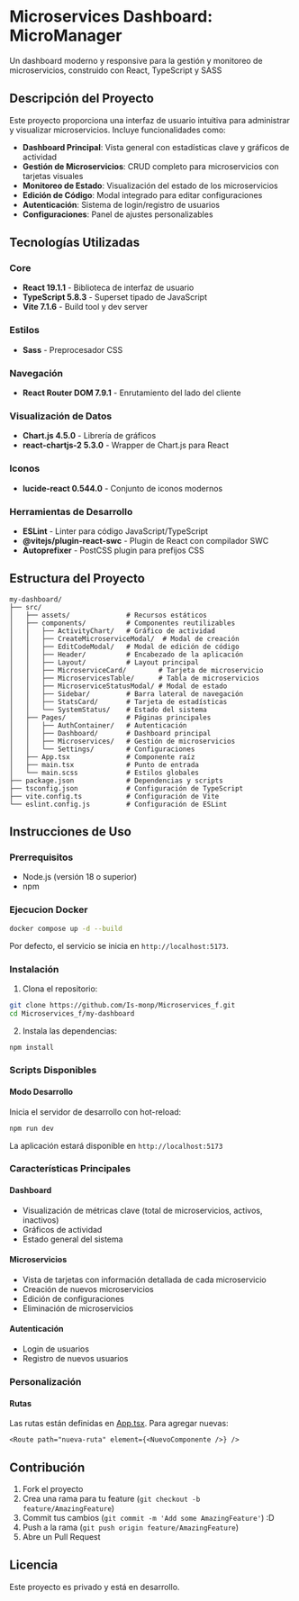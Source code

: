 # Microservices Dashboard: MicroManager

Un dashboard moderno y responsive para la gestión y monitoreo de microservicios, construido con React, TypeScript y SASS

## Descripción del Proyecto

Este proyecto proporciona una interfaz de usuario intuitiva para administrar y visualizar microservicios. Incluye funcionalidades como:

- **Dashboard Principal**: Vista general con estadísticas clave y gráficos de actividad
- **Gestión de Microservicios**: CRUD completo para microservicios con tarjetas visuales
- **Monitoreo de Estado**: Visualización del estado de los microservicios
- **Edición de Código**: Modal integrado para editar configuraciones
- **Autenticación**: Sistema de login/registro de usuarios
- **Configuraciones**: Panel de ajustes personalizables

## Tecnologías Utilizadas

### Core
- **React 19.1.1** - Biblioteca de interfaz de usuario
- **TypeScript 5.8.3** - Superset tipado de JavaScript
- **Vite 7.1.6** - Build tool y dev server

### Estilos
- **Sass** - Preprocesador CSS

### Navegación
- **React Router DOM 7.9.1** - Enrutamiento del lado del cliente

### Visualización de Datos
- **Chart.js 4.5.0** - Librería de gráficos
- **react-chartjs-2 5.3.0** - Wrapper de Chart.js para React

### Iconos
- **lucide-react 0.544.0** - Conjunto de iconos modernos

### Herramientas de Desarrollo
- **ESLint** - Linter para código JavaScript/TypeScript
- **@vitejs/plugin-react-swc** - Plugin de React con compilador SWC
- **Autoprefixer** - PostCSS plugin para prefijos CSS

## Estructura del Proyecto

```
my-dashboard/
├── src/
│   ├── assets/              # Recursos estáticos
│   ├── components/          # Componentes reutilizables
│   │   ├── ActivityChart/   # Gráfico de actividad
│   │   ├── CreateMicroserviceModal/  # Modal de creación
│   │   ├── EditCodeModal/   # Modal de edición de código
│   │   ├── Header/          # Encabezado de la aplicación
│   │   ├── Layout/          # Layout principal
│   │   ├── MicroserviceCard/        # Tarjeta de microservicio
│   │   ├── MicroservicesTable/      # Tabla de microservicios
│   │   ├── MicroserviceStatusModal/ # Modal de estado
│   │   ├── Sidebar/         # Barra lateral de navegación
│   │   ├── StatsCard/       # Tarjeta de estadísticas
│   │   └── SystemStatus/    # Estado del sistema
│   ├── Pages/               # Páginas principales
│   │   ├── AuthContainer/   # Autenticación
│   │   ├── Dashboard/       # Dashboard principal
│   │   ├── Microservices/   # Gestión de microservicios
│   │   └── Settings/        # Configuraciones
│   ├── App.tsx              # Componente raíz
│   ├── main.tsx             # Punto de entrada
│   └── main.scss            # Estilos globales
├── package.json             # Dependencias y scripts
├── tsconfig.json            # Configuración de TypeScript
├── vite.config.ts           # Configuración de Vite
└── eslint.config.js         # Configuración de ESLint
```

## Instrucciones de Uso

### Prerrequisitos

- Node.js (versión 18 o superior)
- npm

### Ejecucion Docker
```bash
docker compose up -d --build
```
Por defecto, el servicio se inicia en `http://localhost:5173`.

### Instalación

1. Clona el repositorio:
```bash
git clone https://github.com/Is-monp/Microservices_f.git
cd Microservices_f/my-dashboard
```

2. Instala las dependencias:
```bash
npm install
```

### Scripts Disponibles

#### Modo Desarrollo
Inicia el servidor de desarrollo con hot-reload:
```bash
npm run dev
```
La aplicación estará disponible en `http://localhost:5173`

### Características Principales

#### Dashboard
- Visualización de métricas clave (total de microservicios, activos, inactivos)
- Gráficos de actividad
- Estado general del sistema

#### Microservicios
- Vista de tarjetas con información detallada de cada microservicio
- Creación de nuevos microservicios
- Edición de configuraciones
- Eliminación de microservicios

#### Autenticación
- Login de usuarios
- Registro de nuevos usuarios

### Personalización

#### Rutas
Las rutas están definidas en [App.tsx](my-dashboard/src/App.tsx#L14-L27). Para agregar nuevas:

```tsx
<Route path="nueva-ruta" element={<NuevoComponente />} />
```

## Contribución

1. Fork el proyecto
2. Crea una rama para tu feature (`git checkout -b feature/AmazingFeature`)
3. Commit tus cambios (`git commit -m 'Add some AmazingFeature'`) :D
4. Push a la rama (`git push origin feature/AmazingFeature`)
5. Abre un Pull Request

## Licencia

Este proyecto es privado y está en desarrollo.
